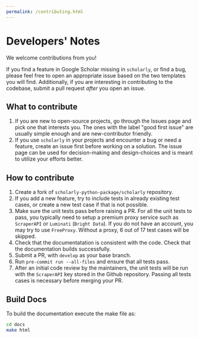 ```yaml
---
permalink: /contributing.html
---
```


# Developers' Notes

We welcome contributions from you!

If you find a feature in Google Scholar missing in `scholarly`, or find a bug, please feel free to open an appropriate issue based on the two templates you will find.
Additionally, if you are interesting in contributing to the codebase, submit a pull request *after* you open an issue.

## What to contribute

1. If you are new to open-source projects, go through the Issues page and pick one that interests you. The ones with the label "good first issue" are usually simple enough and are new-contributor friendly.
2. If you use `scholarly` in your projects and encounter a bug or need a feature, create an issue first before working on a solution. The issue page can be used for decision-making and design-choices and is meant to utilize your efforts better.

## How to contribute

1. Create a fork of `scholarly-python-package/scholarly` repository.
2. If you add a new feature, try to include tests in already existing test cases, or create a new test case if that is not possible.
3. Make sure the unit tests pass before raising a PR. For all the unit tests to pass, you typically need to setup a premium proxy service such as `ScraperAPI` or `Luminati` (`Bright Data`). If you do not have an account, you may try to use `FreeProxy`. Without a proxy, 6 out of 17 test cases will be skipped.
4. Check that the documentatation is consistent with the code. Check that the documentation builds successfully.
5. Submit a PR, with `develop` as your base branch.
6. Run `pre-commit run --all-files` and ensure that all tests pass.
7. After an initial code review by the maintainers, the unit tests will be run with the `ScraperAPI` key stored in the Github repository. Passing all tests cases is necessary before merging your PR.


## Build Docs

To build the documentation execute the make file as:

```bash
cd docs
make html
```
